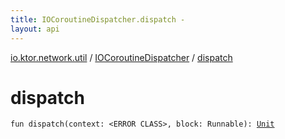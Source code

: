 ```yaml
---
title: IOCoroutineDispatcher.dispatch - 
layout: api
---
```


<div class='api-docs-breadcrumbs'><a href="../index.html">io.ktor.network.util</a> / <a href="index.html">IOCoroutineDispatcher</a> / <a href="./dispatch.html">dispatch</a></div>

# dispatch

<div class="signature"><code><span class="keyword">fun </span><span class="identifier">dispatch</span><span class="symbol">(</span><span class="parameterName" id="io.ktor.network.util.IOCoroutineDispatcher$dispatch(, java.lang.Runnable)/context">context</span><span class="symbol">:</span>&nbsp;<span class="identifier">&lt;ERROR CLASS&gt;</span><span class="symbol">, </span><span class="parameterName" id="io.ktor.network.util.IOCoroutineDispatcher$dispatch(, java.lang.Runnable)/block">block</span><span class="symbol">:</span>&nbsp;<span class="identifier">Runnable</span><span class="symbol">)</span><span class="symbol">: </span><a href="https://kotlinlang.org/api/latest/jvm/stdlib/kotlin/-unit/index.html"><span class="identifier">Unit</span></a></code></div>
